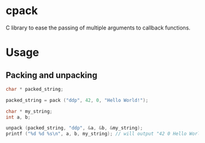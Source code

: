 cpack
=====

C library to ease the passing of multiple arguments to callback functions.

# Usage

## Packing and unpacking
```C
char * packed_string;

packed_string = pack ("ddp", 42, 0, "Hello World!");

```

```C
char * my_string;
int a, b;

unpack (packed_string, "ddp", &a, &b, &my_string);
printf ("%d %d %s\n", a, b, my_string); // will output "42 0 Hello World!"
```
